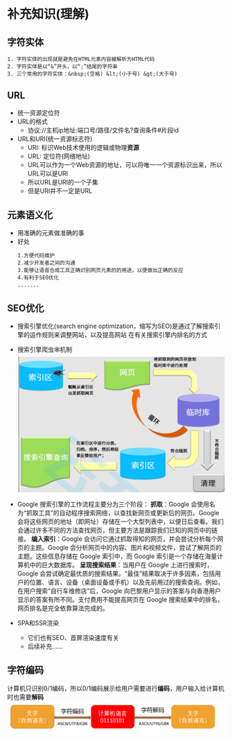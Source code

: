 # 补充知识(理解)

## 字符实体
```tex
1. 字符实体的出现就是避免在HTML元素内容被解析为HTML代码
2. 字符实体是以“&”开头，以“;”结尾的字符串
3. 三个常用的字符实体：&nbsp;(空格) &lt;(小于号) &gt;(大于号)
```

## URL
* 统一资源定位符
* URL的格式
  * 协议://主机ip地址:端口号/路径/文件名?查询条件#片段id
* URL和URI(统一资源标志符)
  * URI: 标识Web技术使用的逻辑或物理**资源**
  * URL: 定位符(网络地址)
  * URL可以作为一个Web资源的地址，可以将唯一一个资源标识出来，所以URL可以是URI
  * 所以URL是URI的一个子集
  * 但是URI并不一定是URL

## 元素语义化
* 用准确的元素做准确的事
* 好处
  ```tex
  1.方便代码维护
  2.减少开发者之间的沟通
  3.能够让语音合成工具正确识别网页元素的的用途，以便做出正确的反应
  4.有利于SEO优化
  .......
  ```

## SEO优化
* 搜索引擎优化(search engine optimization，缩写为SEO)是通过了解搜索引擎的运作规则来调整网站，以及提高网站
在有关搜索引擎内排名的方式
* 搜索引擎爬虫🕸️机制![搜索引擎爬虫机制](/images/bczsSpider.png)
* Google 搜索引擎的工作流程主要分为三个阶段：
**抓取**：Google 会使用名为“抓取工具”的自动程序搜索网络，以查找新网页或更新后的网页。Google 会将这些网页的地址（即网址）存储在一个大型列表中，以便日后查看。我们会通过许多不同的方法查找网页，但主要方法是跟踪我们已知的网页中的链接。
**编入索引**：Google 会访问它通过抓取得知的网页，并会尝试分析每个网页的主题。Google 会分析网页中的内容、图片和视频文件，尝试了解网页的主题。这些信息存储在 Google 索引中，而 Google 索引是一个存储在海量计算机中的巨大数据库。
**呈现搜索结果**：当用户在 Google 上进行搜索时，Google 会尝试确定最优质的搜索结果。“最佳”结果取决于许多因素，包括用户的位置、语言、设备（桌面设备或手机）以及先前用过的搜索查询。例如，在用户搜索“自行车维修店”后，Google 向巴黎用户显示的答案与向香港用户显示的答案有所不同。支付费用不能提高网页在 Google 搜索结果中的排名，网页排名是完全依靠算法完成的。

* SPA和SSR渲染
  * 它们也有SEO、首屏渲染速度有关
  * 后续补充......

## 字符编码
计算机只识别0/1编码，所以0/1编码展示给用户需要进行**编码**，用户输入给计算机时也需要**解码**
![字符编码](/images/zfbm.png)